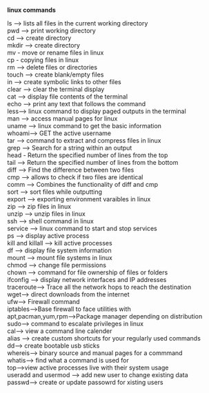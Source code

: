 **linux commands**

ls --> lists all files in the current working directory <br>
pwd --> print working directory <br>
cd --> create directory <br>
mkdir --> create directory <br>
mv - move or rename files in linux<br>
cp - copying files in linux<br> 
rm --> delete files or directories<br>
touch --> create blank/empty files<br>
in --> create symbolic links to other files<br>
clear --> clear the terminal display <br>
cat --> display file contents of the terminal<br> 
echo --> print any text that follows the command <br>
less--> linux command to display paged outputs in the terminal <br>
man --> access manual pages for linux<br> 
uname --> linux command to get the basic information<br>
whoami--> GET the active username <br>
tar --> command to extract and compress files in linux<br> 
grep --> Search for a string within an output <br>
head - Return the specified number of lines from the top <br>
tail --> Return the specified number of lines from the bottom <br>
diff --> Find the difference between two files<br> 
cmp --> allows to check if two files are identical<br> 
comm --> Combines the functionality of diff and cmp <br>
sort --> sort files while outputting <br>
export --> exporting environment varaibles in linux<br> 
zip --> zip files in linux <br>
unzip --> unzip files in linux <br>
ssh --> shell command in linux <br>
service --> linux command to start and stop services <br>
ps --> display active process <br>
kill and killall --> kill active processes <br>
df --> display file system information <br>
mount --> mount file systems in linux <br>
chmod --> change file permissions <br>
chown --> command for file ownership of files or folders <br>
ifconfig --> display network interfaces and IP addresses<br>
traceroute--> Trace all the network hops to reach the destination<br>
wget--> direct downloads from the internet <br>
ufw--> Firewall command <br>
iptables-->Base firewall to face utilities with <br>
apt,pacman,yum,rpm-->Package manager depending on distribution <br>
sudo--> command to escalate privileges in linux <br>
cal--> view a command line calender <br>
alias --> create custom shortcuts for your regularly used commands <br>
dd--> create bootable usb sticks <br>
whereis--> binary source and manual pages for a commmand <br>
whatis--> find what a command is used for <br>
top-->view active processes live with their system usage<br>
useradd and usermod --> add new user to change existing data <br>
passwd--> create or update passowrd for xisting users <br>



